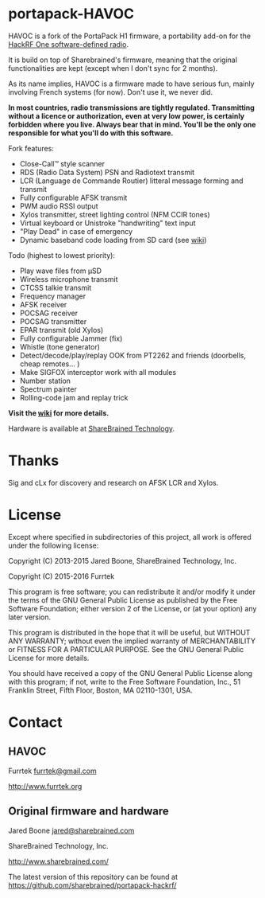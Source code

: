 # portapack-HAVOC

HAVOC is a fork of the PortaPack H1 firmware, a portability add-on for the [HackRF One software-defined radio](http://greatscottgadgets.com/hackrf/).

It is build on top of Sharebrained's firmware, meaning that the original functionalities are kept (except when I don't sync for 2 months).

As its name implies, HAVOC is a firmware made to have serious fun, mainly involving French systems (for now). Don't use it, we never did.

**In most countries, radio transmissions are tightly regulated. Transmitting without a licence or authorization, even at very low power, is certainly forbidden where you live. Always bear that in mind. You'll be the only one responsible for what you'll do with this software.**

Fork features:
* Close-Call™ style scanner
* RDS (Radio Data System) PSN and Radiotext transmit
* LCR (Language de Commande Routier) litteral message forming and transmit
* Fully configurable AFSK transmit
* PWM audio RSSI output
* Xylos transmitter, street lighting control (NFM CCIR tones)
* Virtual keyboard or Unistroke "handwriting" text input
* "Play Dead" in case of emergency
* Dynamic baseband code loading from SD card (see [wiki](https://github.com/furrtek/portapack-havoc/wiki))

Todo (highest to lowest priority):
* Play wave files from µSD
* Wireless microphone transmit
* CTCSS talkie transmit
* Frequency manager
* AFSK receiver
* POCSAG receiver
* POCSAG transmitter
* EPAR transmit (old Xylos)
* Fully configurable Jammer (fix)
* Whistle (tone generator)
* Detect/decode/play/replay OOK from PT2262 and friends (doorbells, cheap remotes... )
* Make SIGFOX interceptor work with all modules
* Number station
* Spectrum painter
* Rolling-code jam and replay trick

**Visit the [wiki](https://github.com/furrtek/portapack-havoc/wiki) for more details.**

Hardware is available at [ShareBrained Technology](http://sharebrained.com/portapack).

# Thanks

Sig and cLx for discovery and research on AFSK LCR and Xylos.

# License

Except where specified in subdirectories of this project, all work is offered under the following license:

Copyright (C) 2013-2015 Jared Boone, ShareBrained Technology, Inc.

Copyright (C) 2015-2016 Furrtek

This program is free software; you can redistribute it and/or
modify it under the terms of the GNU General Public License
as published by the Free Software Foundation; either version 2
of the License, or (at your option) any later version.

This program is distributed in the hope that it will be useful,
but WITHOUT ANY WARRANTY; without even the implied warranty of
MERCHANTABILITY or FITNESS FOR A PARTICULAR PURPOSE.  See the
GNU General Public License for more details.

You should have received a copy of the GNU General Public License
along with this program; if not, write to the Free Software
Foundation, Inc., 51 Franklin Street, Fifth Floor, Boston, MA
02110-1301, USA.

# Contact

## HAVOC

Furrtek <furrtek@gmail.com>

<http://www.furrtek.org>

## Original firmware and hardware

Jared Boone <jared@sharebrained.com>

ShareBrained Technology, Inc.

<http://www.sharebrained.com/>

The latest version of this repository can be found at
https://github.com/sharebrained/portapack-hackrf/
